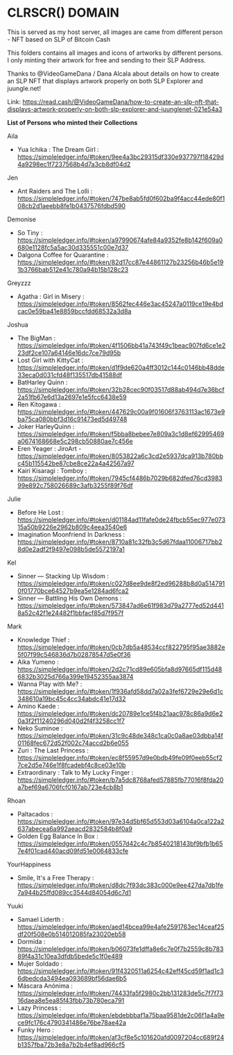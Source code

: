 # CLRSCR() DOMAIN

This is served as my host server, all images are came from different person - NFT based on SLP of Bitcoin Cash

This folders contains all images and icons of artworks by different persons. I only minting their artwork for free and sending to their SLP Address.

Thanks to @VideoGameDana / Dana Alcala about details on how to create an SLP NFT that displays artwork properly on both SLP Explorer and juungle.net!

Link: https://read.cash/@VideoGameDana/how-to-create-an-slp-nft-that-displays-artwork-properly-on-both-slp-explorer-and-juunglenet-021e54a3


<b>List of Persons who minted their Collections</b>

Aila
- Yua Ichika : The Dream Girl : https://simpleledger.info/#token/9ee4a3bc29315df330e937797f18429d4a9298ec1f7237568b4d7a3cb8df04d2

Jen
- Ant Raiders and The Lolli : https://simpleledger.info/#token/747be8ab5fd0f602ba9f4acc44ede80f108cb2d1aeebb8fe1b0437576fdbd590

Demonise
- So Tiny : https://simpleledger.info/#token/a97990674afe84a9352fe8b142f609a0680e1128fc5a5ac30d335551c00e7d37
- Dalgona Coffee for Quarantine : https://simpleledger.info/#token/82d17cc87e44861127b23256b46b5e191b3766bab512e41c780a94b15b128c23

Greyzzz
- Agatha : Girl in Misery : https://simpleledger.info/#token/8562fec446e3ac45247a0119ce19e4bdcac0e59ba41e8859bccfdd68532a3d8a

Joshua
- The BigMan : https://simpleledger.info/#token/4f1506bb41a743f49c1beac907fd6ce1e223df2ce107a64146e16dc7ce79d95b
- Lost Girl with KittyCat : https://simpleledger.info/#token/d1f9de620a4ff3012c144c0146bb48dde33eca0d031cfd48f135517db41588df
- BatHarley Quinn : https://simpleledger.info/#token/32b28cec90f03517d88ab494d7e36bcf2a51fb67e6d13a2697e1e5fcc6438e59
- Ren Kitogawa : https://simpleledger.info/#token/447629c00a9f01606f3763113ac1673e9ba75ca080bbf3d16c91473ed5d49748
- Joker HarleyQuinn : https://simpleledger.info/#token/f5bba8bebee7e809a3c1d8ef62995469a0674168668e5c298cb50880ae7c456e
- Eren Yeager : JiroArt - https://simpleledger.info/#token/8053822a6c3cd2e5937dca913b780bbc45b115542be87cbe8ce22a4a42567a97
- Kairi Kisaragi : Tomboy : https://simpleledger.info/#token/7945cf4486b7029b682dfed76cd398399e892c758026689c3afb3255f89f76df


Julie 
- Before He Lost : https://simpleledger.info/#token/d01184ad11fafe0de24fbcb55ec977e07315a50b9226e2962b809c4eea3540e6
- Imagination Moonfriend In Darkness : https://simpleledger.info/#token/8710a81c32fb3c5d67fdaa11006717bb28d0e2adf2f9497e098b5de5572197a1

Kel
- Sinner — Stacking Up Wisdom : https://simpleledger.info/#token/c027d8ee9de8f2ed96288b8d0a5147910f01770bce64527b9ea5e1284ad6fca2
- Sinner — Battling His Own Demons : https://simpleledger.info/#token/573847ad6e61f983d79a2777ed52d4418a52c42f1e24482f1bbfacf85d7f957f

Mark
- Knowledge Thief : https://simpleledger.info/#token/0cb7db5a48534ccf822795f95ae3882e5f07f99c546836d7b02878547d5e0f36
- Aika Yumeno : https://simpleledger.info/#token/2d2c71cd89e605bfa8d97665df115d486832b3025d766a399e19452355aa3874
- Wanna Play with Me? : https://simpleledger.info/#token/1f936afd58dd7a02a3fef6729e29e6d1c348610a19bc45c4cc34abdc41e17d32
- Amino Kaede : https://simpleledger.info/#token/dc20789e1ce5f4b21aac978c86a9d6e20a3f2f11240296d040d2f4f3258cc1f7
- Neko Suminoe : https://simpleledger.info/#token/31c9c48de348c1ca0c0a8ae03dbba14f01168fec672d52f002c74accd2b6e055
- Zuri : The Last Princess : https://simpleledger.info/#token/ec8f55957d9e0bdb49fe09f0eeb55cf27ce2d5e746e1f8fcadebf4c8ce03e10b
- Extraordinary : Talk to My Lucky Finger : https://simpleledger.info/#token/b7a5dc8768afed57885fb77016f8fda20a7bef69a6706fcf0167ab723e4cb8b1

Rhoan
- Paltacados : https://simpleledger.info/#token/97e34d5bf65d553d03a6104a0ca122a2637abecea6a992aeacd2832584b8f0a9
- Golden Egg Balance In Box : https://simpleledger.info/#token/0557d42c4c7b8540218143bf9bfb1b657e4f01cad440acd09fd51e0064833cfe

YourHappiness
- Smile, It's a Free Therapy : https://simpleledger.info/#token/d8dc7f93dc383c000e9ee427da7db1fe7a944b25ffd089cc3544d84054d6c7d1

Yuuki
- Samael Liderth : https://simpleledger.info/#token/aed14bcea99e4afe2591763ec14ceaf25df20f508e0b514012085fa23020eb58
- Dormida : https://simpleledger.info/#token/b06073fe1dffa8e6c7e0f7b2559c8b78389f4a31c10ea3dfdb5bede5c1f0e489
- Mujer Soldado : https://simpleledger.info/#token/91f4320511a6254c42eff45cd59f1ad1c36dbedcda3494ea093689bf56dae6b5
- Máscara Anónima : https://simpleledger.info/#token/74433fa5f2980c2bb131283de5c7f7f7316daea8e5ea85f43fbb73b780eca791
- Lazy Princess : https://simpleledger.info/#token/ebdebbbaf1a75baa9581de2c06f1a4a9ece9fc176c4790341486e76be78ae42a
- Funky Hero : https://simpleledger.info/#token/af3cf8e5c101620afd0097204cc689f24b1357fba72b3e8a7b2b4ef8ad966cf5
